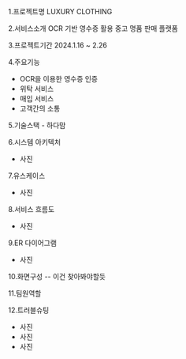 1.프로젝트명
LUXURY CLOTHING

2.서비스소개 
OCR 기반 영수증 활용 중고 명품 판매 플랫폼

3.프로젝트기간
2024.1.16 ~ 2.26

4.주요기능
- OCR을 이용한 영수증 인증
- 위탁 서비스
- 매입 서비스
 - 고객간의 소통

5.기술스택 - 하다맘



6.시스템 아키텍처
- 사진

7.유스케이스
- 사진

8.서비스 흐름도
- 사진

9.ER 다이어그램
- 사진

10.화면구성 -- 이건 찾아봐야할듯


11.팀원역할


12.트러블슈팅
- 사진
- 사진
- 사진
